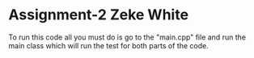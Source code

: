# Assignment-2 Zeke White
To run this code all you must do is go to the "main.cpp" file and run the main class which will run the test for both
parts of the code.